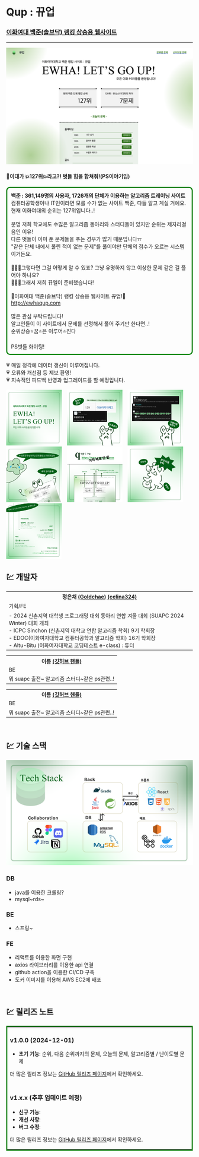 # Qup : 뀨업

### <a href="http://ewhaqup.com">이화여대 백준(솔브닥) 랭킹 상승용 웹사이트</a>

---

![기술 스택](./public/readme/qup.png)

  <h4>🚨이대가 💥127위💥라고?! 벗들 힘을 합쳐줘!(PS이야기임)</h4>
<div style="border: 3px solid green; padding: 10px; border-radius: 10px;">
<b>백준 : 361,149명의 사용자, 1726개의 단체가 이용하는 알고리즘 트레이닝 사이트</b><br/>
컴퓨터공학생이나 IT인이라면 모를 수가 없는 사이트 백준, 다들 알고 계실 거예요.<br/>
현재 이화여대의 순위는 127위입니다..!
<br/><br/>
분명 저희 학교에도 수많은 알고리즘 동아리와 스터디들이 있지만 순위는 제자리걸음인 이유! <br/>
다른 벗들이 이미 푼 문제들을 푸는 경우가 많기 때문입니다ㅠ<br/>
"같은 단체 내에서 풀린 적이 없는 문제"를 풀어야만 단체의 점수가 오르는 시스템이거든요.
<br/><br/>
🤦🏻‍♀️그렇다면 그걸 어떻게 알 수 있죠? 그냥 유명하지 않고 이상한 문제 같은 걸 풀어야 하나요?<br/>
💁🏻‍♀️그래서 저희 뀨엘이 준비했습니다!<br/><br/>
💚이화여대 백준(솔브닥) 랭킹 상승용 웹사이트 뀨업!💚<br/>
<a href="http://ewhaqup.com">http://ewhaqup.com</a>
<br/><br/>
많은 관심 부탁드립니다!<br/>
알고인들이 이 사이트에서 문제를 선정해서 풀어 주기만 한다면..!<br/>
순위상승⭐️꿈⭐️은 이루어⭐️진다
<br/><br/>
PS벗들 화이팅!
</div>
<br/>
💗 매일 정각에 데이터 갱신이 이루어집니다.<br/>
💗 오류와 개선점 등 제보 환영!<br/>
💗 지속적인 피드백 반영과 업그레이드를 할 예정입니다.<br/>
<br/>

<div>
  <img src="./public/readme/qup1.png" alt="Image 1" width="150" style="margin-right: 10px;">
  <img src="./public/readme/qup2.png" alt="Image 2" width="150" style="margin-right: 10px;">
  <img src="./public/readme/qup3.png" alt="Image 2" width="150" style="margin-right: 10px;">
  <img src="./public/readme/qup4.png" alt="Image 2" width="150" style="margin-right: 10px;">
  <img src="./public/readme/qup5.png" alt="Image 2" width="150" style="margin-right: 10px;">
  <img src="./public/readme/qup6.png" alt="Image 2" width="150" style="margin-right: 10px;">
  <img src="./public/readme/qup7.png" alt="Image 2" width="150" style="margin-right: 10px;">
</div>

## 💹 개발자

<table style="width: 100%;">
  <tr>
    <tr>
    <th>정은채 
    <a href="https://github.com/Goldchae" target="_blank">(Goldchae)</a>
    <a href="https://solved.ac/profile/celina324" target="_blank">(celina324)</a>
    </th>
  </tr>
  </tr>
  <tr>
    <td>기획/FE</td>
  </tr>
  <tr>
    <td>
    - 2024 신촌지역 대학생 프로그래밍 대회 동아리 연합 겨울 대회 (SUAPC 2024 Winter) 대회 개최 </br>
    - ICPC Sinchon (신촌지역 대학교 연합 알고리즘 학회) 9기 학회장 </br>
    - EDOC(이화여자대학교 컴퓨터공학과 알고리즘 학회) 16기 학회장</br>
    - Altu-Bitu (이화여자대학교 코딩테스트 e-class) : 튜터</br>
    </td>
  </tr>
</table>

<table style="width: 100%;">
  <tr>
    <th>이름 <a href="https://github.com/(깃허브 핸들)" target="_blank">(깃허브 핸들)</a></th>
  </tr>
  <tr>
    <td>BE</td>
  </tr>
  <tr>
    <td>
    뭐 suapc 출전~ 알고리즘 스터디~같은 ps관련..!
    </td>
  </tr>
</table>

<table style="width: 100%;">
  <tr>
    <th>이름 <a href="https://github.com/(깃허브 핸들)" target="_blank">(깃허브 핸들)</a></th>
  </tr>
  <tr>
    <td>BE</td>
  </tr>
  <tr>
    <td>
    뭐 suapc 출전~ 알고리즘 스터디~같은 ps관련..!
    </td>
  </tr>
</table>

<br/>

## 💹 기술 스택

![기술 스택](./public/readme/techStack.png)

### DB

- java를 이용한 크롤링?
- mysql~rds~

### BE

- 스프링~

### FE

- 리액트를 이용한 화면 구현
- axios 라이브러리를 이용한 api 연결
- github action을 이용한 CI/CD 구축
- 도커 이미지를 이용해 AWS EC2에 배포

<br/>

## 💹 릴리즈 노트

<table style="width: 100%;  border: 3px solid green;  ">
  <tr>
    <td>
      <h3>v1.0.0 (2024-12-01)</h3>
      <ul>
        <li><strong>초기 기능</strong>: 순위, 다음 순위까지의 문제, 오늘의 문제, 알고리즘별 / 난이도별 문제</li>
      </ul>
      <p>더 많은 릴리즈 정보는 <a href="https://github.com/Database-QL-team/Qup-Frontend/releases/tag/v1.0.0" target="_blank">GitHub 릴리즈 페이지</a>에서 확인하세요.</p>
    </td>
  </tr>
  <tr>
    <td>
      <h3>v1.x.x (추후 업데이트 예정)</h3>
      <ul>
        <li><strong>신규 기능</strong>: </li>
        <li><strong>개선 사항</strong>: </li>
        <li><strong>버그 수정</strong>: </li>
      </ul>
      <p>더 많은 릴리즈 정보는 <a href="https://github.com/Database-QL-team/Qup-Frontend/releases" target="_blank">GitHub 릴리즈 페이지</a>에서 확인하세요.</p>
    </td>
  </tr>
</table>
